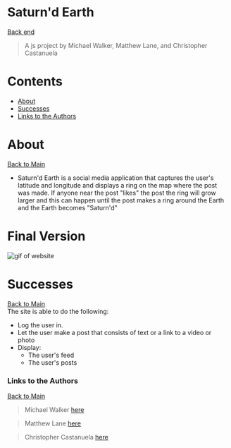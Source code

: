 <a name="mainContents"></a>

# Saturn'd Earth
[Back end](https://github.com/Saturnd-Earth/se-be)
> A js project by Michael Walker, Matthew Lane, and Christopher Castanuela

# Contents 

* [About](#about)
* [Successes](#successes)
* [Links to the Authors](#ltta)

# About 

<a name="about"></a>

[Back to Main](#mainContents)
<ul>
    <li>Saturn'd Earth is a social media application that captures the user's latitude and longitude and displays a ring on the map where the post was made. If anyone near the post "likes" the post the ring will grow larger and this can happen until the post makes a ring around the Earth and the Earth becomes "Saturn'd"</li>
</ul>

# Final Version
![gif of website]()
# Successes

<a name="successes"></a>

[Back to Main](#mainContents)<br/>
The site is able to do the following:
<ul>
    <li>Log the user in.</li>
    <li>Let the user make a post that consists of text or a link to a video or photo</li>
    <li>Display: 
        <ul>
            <li>The user's feed</li>
            <li>The user's posts</li>
        </ul>
</ul>

### Links to the Authors

<a name="ltta"></a>

[Back to Main](#mainContents)

> Michael Walker [here](https://github.com/MichaelEWalker87)

> Matthew Lane [here](https://github.com/GreyMatteOr)

> Christopher Castanuela [here](https://github.com/Chriscastanuela?tab=repositories)
